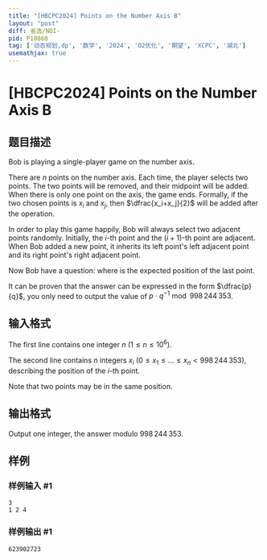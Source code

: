 ```yaml
---
title: "[HBCPC2024] Points on the Number Axis B"
layout: "post"
diff: 省选/NOI-
pid: P10868
tag: ['动态规划,dp', '数学', '2024', 'O2优化', '期望', 'XCPC', '湖北']
usemathjax: true
---
```


# [HBCPC2024] Points on the Number Axis B
## 题目描述

Bob is playing a single-player game on the number axis.

There are $n$ points on the number axis. Each time, the player selects two points. The two points will be removed, and their midpoint will be added. When there is only one point on the axis, the game ends. Formally, if the two chosen points is $x_i$ and $x_j$, then $\dfrac{x_i+x_j}{2}$ will be added after the operation.

In order to play this game happily, Bob will always select two adjacent points randomly. Initially, the $i$-th point and the $(i+1)$-th point are adjacent. When Bob added a new point, it inherits its left point's left adjacent point and its right point's right adjacent point.

Now Bob have a question: where is the expected position of the last point.

It can be proven that the answer can be expressed in the form $\dfrac{p}{q}$, you only need to output the value of $p\cdot q^{-1} \bmod 998\,244\,353$.
## 输入格式

The first line contains one integer $n$ ($1 \le n \le 10^6$).

The second line contains $n$ integers $x_i$ ($0 \le x_1 \le \dots \le x_n < 998\,244\,353$), describing the position of the $i$-th point.

Note that two points may be in the same position.
## 输出格式

Output one integer, the answer modulo $998\,244\,353$.
## 样例

### 样例输入 #1
```
3
1 2 4
```
### 样例输出 #1
```
623902723
```
